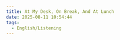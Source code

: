 ```yaml
---
title: At My Desk, On Break, And At Lunch
date: 2025-08-11 10:54:44
tags:
  - English/Listening
---
```


